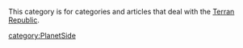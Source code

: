 This category is for categories and articles that deal with the [Terran
Republic](Terran_Republic.md "wikilink").

[category:PlanetSide](category:PlanetSide.md "wikilink")
